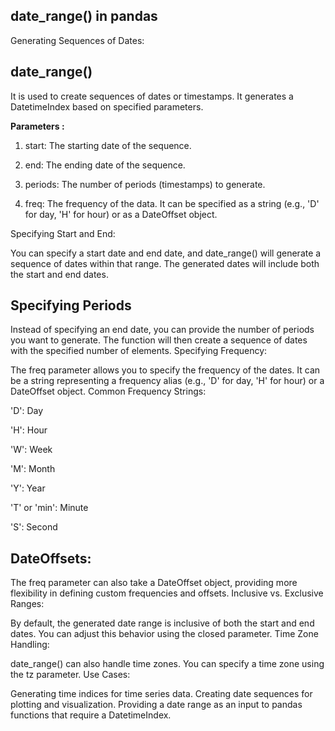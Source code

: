 
## date_range() in pandas
Generating Sequences of Dates:

## date_range() 
It is used to create sequences of dates or timestamps. It generates a DatetimeIndex based on specified parameters.

**Parameters :**

1. start: The starting date of the sequence.

2. end: The ending date of the sequence.

3. periods: The number of periods (timestamps) to generate.

4. freq: The frequency of the data. It can be specified as a string (e.g., 'D' for day, 'H' for hour) or as a DateOffset object.

Specifying Start and End:

You can specify a start date and end date, and date_range() will generate a sequence of dates within that range. The generated dates will include both the start and end dates.

## Specifying Periods

Instead of specifying an end date, you can provide the number of periods you want to generate. The function will then create a sequence of dates with the specified number of elements.
Specifying Frequency:

The freq parameter allows you to specify the frequency of the dates. It can be a string representing a frequency alias (e.g., 'D' for day, 'H' for hour) or a DateOffset object.
Common Frequency Strings:

'D': Day

'H': Hour

'W': Week

'M': Month

'Y': Year

'T' or 'min': Minute

'S': Second

## DateOffsets:

The freq parameter can also take a DateOffset object, providing more flexibility in defining custom frequencies and offsets.
Inclusive vs. Exclusive Ranges:

By default, the generated date range is inclusive of both the start and end dates. You can adjust this behavior using the closed parameter.
Time Zone Handling:

date_range() can also handle time zones. You can specify a time zone using the tz parameter.
Use Cases:

Generating time indices for time series data.
Creating date sequences for plotting and visualization.
Providing a date range as an input to pandas functions that require a DatetimeIndex.
